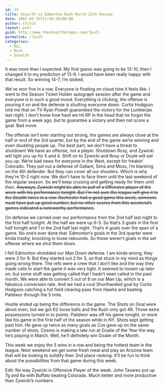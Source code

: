 ```yaml
---
id: 23
title: Stealth vs Edmonton Rush March 25th Review
date: 2007-03-25T21:50:29+00:00
author: tfitch
layout: post
guid: http://www.thestealthdragon.com/?p=21
permalink: /?p=23
categories:
  - NLL
  - Rush
  - Stealth
---
```

It was more than I expected. My first guess was going to be 13-10, then I changed it to my prediction of 13-9. I would have been really happy with that result. So winning 14-7, I&#8217;m stoked.

We&#8217;ve won five in a row. Everyone is floating on cloud nine it feels like. I went to the Season Ticket Holder autograph session after the game and everyone is in such a good mood. Everything is clicking, the offense is pouring it on and the defense is shutting everyone down. Curtis Hodgson told me that on TV Ryan Powell guaranteed the victory for the Lumberjax last night. I don&#8217;t know how hard we hit RP in the head that he forgot the game from a week ago, but to guarantee a victory and then not score a goal. Bad move.

The offense isn&#8217;t ever starting out strong, the games are always close at the half or end of the 3rd quarter, but by the end of the game we&#8217;re winning and even doubling people up. The best part, we don&#8217;t have a threat to shutdown! We have an offense, not a player. Shutdown Rosy, and Zywicki will light you up for 5 and 4. Shift on to Zywicki and Rosy or Doyle will eat you up. We&#8217;re bad news for everyone in the West, except for freakin&#8217; Colorado. They put out a defense of Gallant, Sims and Moss, I&#8217;m blanking on the 4th defender. But they can cover all our shooters. Which is why they&#8217;re 10-2 right now. We don&#8217;t have to face them until the last weekend of the regular season. So we&#8217;ll keep cruising and getting ready for them until then. <strike>Anyways, Zywicki might be able to pull of a Offensive player of the week with his performance tonight. But I&#8217;m not sure the league will give it to the Stealth twice in a row. Rochester had a good game this week, someone must have put up good number, but no other scores from this weekend&#8217;s games indicated a noteworthy performance.</strike>

On defense we carried over our performance from the 2nd half last night to the first half tonight. At the half we were up 6-3. So that&#8217;s 3 goals in the first half tonight and 1 in the 2nd half last night. That&#8217;s 4 goals over the span of a game. No one&#8217;s ever done that. Edmonton&#8217;s goals in the 3rd quarter were kinda trashy, knocking in loose rebounds. So those weren&#8217;t goals in the set offense where we shut them down.

I felt Edmonton shredded our Man Down defense. I am kinda wrong, they were 3 for 8. But they started out 2 for 3, so that stuck in my mind as things going wrong there. The refs were a crew that I don&#8217;t like and the way they made calls to start the game it was very tight. It seemed to loosen up later on, but some stuff was getting called that I hadn&#8217;t seen called in the past month. We were able to convert 5 out of 8 on our Man Up, which is a fabulous conversion rate. And we had a cool Shorthanded goal by Curtis Hodgson catching a full field clearing pass from Hawks and beating Palidwor through the 5 hole.

Hustle ended up being the difference in the game. The Shots on Goal were about even, but we got 62 loose balls and the Rush only got 48. Those extra possessions turned in to points. Palidwor was off his game tonight, or more like his game in the first half of the season while in NY. Shots kept getting past him. He gave up twice as many goals as Cos gave up on the same number of shots. Cosmo is making a late run at Goalie of the Year the way he&#8217;s playing in March. Well, he&#8217;ll definitely win Goalie of the Month.

This week we enjoy the 5 wins in a row and being the hottest team in the league. Next weekend we get some fresh meat and play an Arizona team that will be looking to solidify their 2nd place ranking. It&#8217;ll be fun to think about the possibilities from that game during this week.

Edit: No way Zywicki is Offensive Player of the week. John Tavares put up 7g and 6a with Buffalo beating Colorado. Much better and more productive than Zywicki&#8217;s numbers.